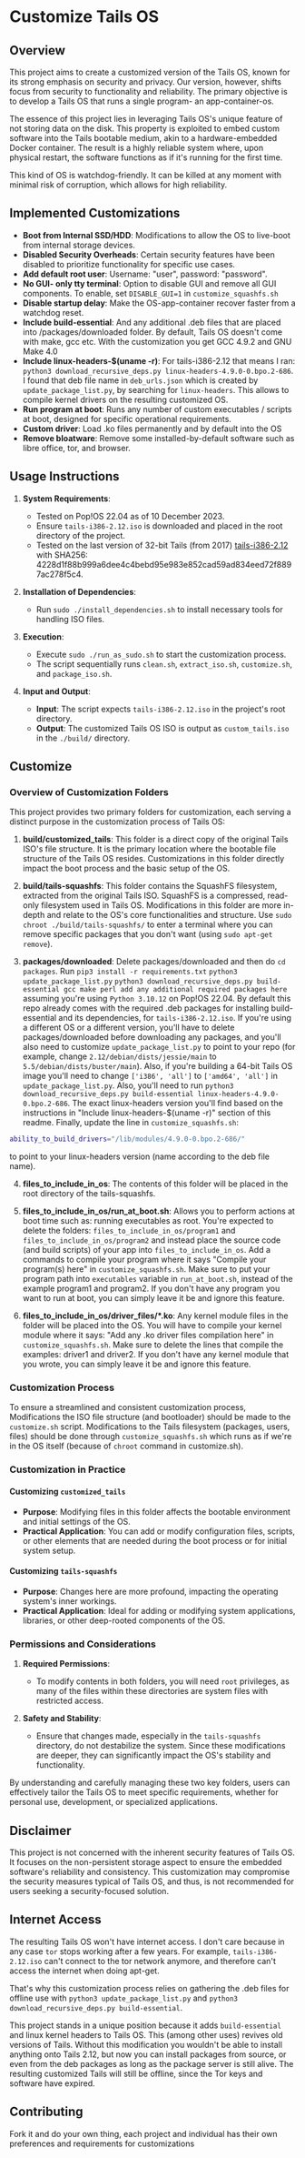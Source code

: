 # Customize Tails OS

## Overview
This project aims to create a customized version of the Tails OS, known for its strong emphasis on security and privacy. Our version, however, shifts focus from security to functionality and reliability. The primary objective is to develop a Tails OS that runs a single program- an app-container-os.

The essence of this project lies in leveraging Tails OS's unique feature of not storing data on the disk. This property is exploited to embed custom software into the Tails bootable medium, akin to a hardware-embedded Docker container. The result is a highly reliable system where, upon physical restart, the software functions as if it's running for the first time.

This kind of OS is watchdog-friendly. It can be killed at any moment with minimal risk of corruption, which allows for high reliability.

## Implemented Customizations
- **Boot from Internal SSD/HDD**: Modifications to allow the OS to live-boot from internal storage devices.
- **Disabled Security Overheads**: Certain security features have been disabled to prioritize functionality for specific use cases.
- **Add default root user**: Username: "user", password: "password".
- **No GUI- only tty terminal**: Option to disable GUI and remove all GUI components. To enable, set `DISABLE_GUI=1` in `customize_squashfs.sh`
- **Disable startup delay**: Make the OS-app-container recover faster from a watchdog reset.
- **Include build-essential**: And any additional .deb files that are placed into /packages/downloaded folder. By default, Tails OS doesn't come with make, gcc etc. With the customization you get GCC 4.9.2 and GNU Make 4.0
- **Include linux-headers-$(uname -r)**: For tails-i386-2.12 that means I ran: `python3 download_recursive_deps.py linux-headers-4.9.0-0.bpo.2-686`. I found that deb file name in `deb_urls.json` which is created by `update_package_list.py`, by searching for `linux-headers`. This allows to compile kernel drivers on the resulting customized OS.
- **Run program at boot**: Runs any number of custom executables / scripts at boot, designed for specific operational requirements.
- **Custom driver**: Load .ko files permanently and by default into the OS
- **Remove bloatware**: Remove some installed-by-default software such as libre office, tor, and browser.

## Usage Instructions
1. **System Requirements**:
   - Tested on Pop!OS 22.04 as of 10 December 2023.
   - Ensure `tails-i386-2.12.iso` is downloaded and placed in the root directory of the project.
   - Tested on the last version of 32-bit Tails (from 2017) [tails-i386-2.12](https://iso-history.tails.boum.org/tails-i386-2.12/) with SHA256: 4228d1f88b999a6dee4c4bebd95e983e852cad59ad834eed72f8897ac278f5c4.

2. **Installation of Dependencies**:
   - Run `sudo ./install_dependencies.sh` to install necessary tools for handling ISO files.

3. **Execution**:
   - Execute `sudo ./run_as_sudo.sh` to start the customization process.
   - The script sequentially runs `clean.sh`, `extract_iso.sh`, `customize.sh`, and `package_iso.sh`.

4. **Input and Output**:
   - **Input**: The script expects `tails-i386-2.12.iso` in the project's root directory.
   - **Output**: The customized Tails OS ISO is output as `custom_tails.iso` in the `./build/` directory.

## Customize

### Overview of Customization Folders
This project provides two primary folders for customization, each serving a distinct purpose in the customization process of Tails OS:

1. **build/customized_tails**: This folder is a direct copy of the original Tails ISO's file structure. It is the primary location where the bootable file structure of the Tails OS resides. Customizations in this folder directly impact the boot process and the basic setup of the OS.

2. **build/tails-squashfs**: This folder contains the SquashFS filesystem, extracted from the original Tails ISO. SquashFS is a compressed, read-only filesystem used in Tails OS. Modifications in this folder are more in-depth and relate to the OS's core functionalities and structure. Use `sudo chroot ./build/tails-squashfs/` to enter a terminal where you can remove specific packages that you don't want (using `sudo apt-get remove`).

3. **packages/downloaded**: Delete packages/downloaded and then do `cd packages`. Run `pip3 install -r requirements.txt` `python3 update_package_list.py` `python3 download_recursive_deps.py build-essential gcc make perl add any additional required packages here` assuming you're using `Python 3.10.12` on Pop!OS 22.04. By default this repo already comes with the required .deb packages for installing build-essential and its dependencies, for `tails-i386-2.12.iso`. If you're using a different OS or a different version, you'll have to delete packages/downloaded before downloading any packages, and you'll also need to customize `update_package_list.py` to point to your repo (for example, change `2.12/debian/dists/jessie/main` to `5.5/debian/dists/buster/main`). Also, if you're building a 64-bit Tails OS image you'll need to change `['i386', 'all']` to `['amd64', 'all']` in `update_package_list.py`. Also, you'll need to run `python3 download_recursive_deps.py build-essential linux-headers-4.9.0-0.bpo.2-686`. The exact linux-headers version you'll find based on the instructions in "Include linux-headers-$(uname -r)" section of this readme. Finally, update the line in `customize_squashfs.sh`:
```sh
ability_to_build_drivers="/lib/modules/4.9.0-0.bpo.2-686/"
```
to point to your linux-headers version (name according to the deb file name).

4. **files_to_include_in_os**: The contents of this folder will be placed in the root directory of the tails-squashfs.

5. **files_to_include_in_os/run_at_boot.sh**: Allows you to perform actions at boot time such as: running executables as root. You're expected to delete the folders: `files_to_include_in_os/program1` and `files_to_include_in_os/program2` and instead place the source code (and build scripts) of your app into `files_to_include_in_os`. Add a commands to compile your program where it says "Compile your program(s) here" in `customize_squashfs.sh`. Make sure to put your program path into `executables` variable in `run_at_boot.sh`, instead of the example program1 and program2. If you don't have any program you want to run at boot, you can simply leave it be and ignore this feature.

6. **files_to_include_in_os/driver_files/*.ko**: Any kernel module files in the folder will be placed into the OS. You will have to compile your kernel module where it says: "Add any .ko driver files compilation here" in `customize_squashfs.sh`. Make sure to delete the lines that compile the examples: driver1 and driver2. If you don't have any kernel module that you wrote, you can simply leave it be and ignore this feature.

### Customization Process
To ensure a streamlined and consistent customization process, Modifications the ISO file structure (and bootloader) should be made to the `customize.sh` script. Modifications to the Tails filesystem (packages, users, files) should be done through `customize_squashfs.sh` which runs as if we're in the OS itself (because of `chroot` command in customize.sh).

### Customization in Practice

#### Customizing `customized_tails`
- **Purpose**: Modifying files in this folder affects the bootable environment and initial settings of the OS.
- **Practical Application**: You can add or modify configuration files, scripts, or other elements that are needed during the boot process or for initial system setup.

#### Customizing `tails-squashfs`
- **Purpose**: Changes here are more profound, impacting the operating system's inner workings.
- **Practical Application**: Ideal for adding or modifying system applications, libraries, or other deep-rooted components of the OS.

### Permissions and Considerations

1. **Required Permissions**:
   - To modify contents in both folders, you will need `root` privileges, as many of the files within these directories are system files with restricted access.

2. **Safety and Stability**:
   - Ensure that changes made, especially in the `tails-squashfs` directory, do not destabilize the system. Since these modifications are deeper, they can significantly impact the OS's stability and functionality.

By understanding and carefully managing these two key folders, users can effectively tailor the Tails OS to meet specific requirements, whether for personal use, development, or specialized applications.

## Disclaimer
This project is not concerned with the inherent security features of Tails OS. It focuses on the non-persistent storage aspect to ensure the embedded software's reliability and consistency. This customization may compromise the security measures typical of Tails OS, and thus, is not recommended for users seeking a security-focused solution.

## Internet Access
The resulting Tails OS won't have internet access. I don't care because in any case `tor` stops working after a few years. For example, `tails-i386-2.12.iso` can't connect to the tor network anymore, and therefore can't access the internet when doing apt-get.

That's why this customization process relies on gathering the .deb files for offline use with `python3 update_package_list.py` and `python3 download_recursive_deps.py build-essential`.

This project stands in a unique position because it adds `build-essential` and linux kernel headers to Tails OS. This (among other uses) revives old versions of Tails. Without this modification you wouldn't be able to install anything onto Tails 2.12, but now you can install packages from source, or even from the deb packages as long as the package server is still alive. The resulting customized Tails will still be offline, since the Tor keys and software have expired.

## Contributing
Fork it and do your own thing, each project and individual has their own preferences and requirements for customizations
